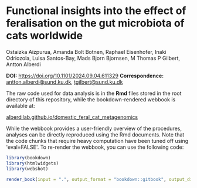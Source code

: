 # Functional insights into the effect of feralisation on the gut microbiota of cats worldwide

Ostaizka Aizpurua, Amanda Bolt Botnen, Raphael Eisenhofer, Inaki Odriozola, Luisa Santos-Bay, Mads Bjorn Bjornsen, M Thomas P Gilbert, Antton Alberdi

**DOI:** https://doi.org/10.1101/2024.09.04.611329
**Correspondence:** antton.alberdi@sund.ku.dk, tgilbert@sund.ku.dk 

The raw code used for data analysis is in the **Rmd** files stored in the root directory of this repository, while the bookdown-rendered webbook is available at:

[alberdilab.github.io/domestic_feral_cat_metagenomics](https://alberdilab.github.io/domestic_feral_cat_metagenomics)

While the webbook provides a user-friendly overview of the procedures, analyses can be directly reproduced using the Rmd documents. Note that the code chunks that require heavy computation have been tuned off using 'eval=FALSE'. To re-render the webbook, you can use the following code:

```r
library(bookdown)
library(htmlwidgets)
library(webshot)

render_book(input = ".", output_format = "bookdown::gitbook", output_dir = "docs")
```


